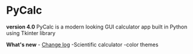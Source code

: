 # PyCalc

**version 4.0**
PyCalc is a modern looking GUI calculator app built in Python using Tkinter library

**What's new** - [Change log](CHANGELOG.md)
-Scientific calculator
-color themes

